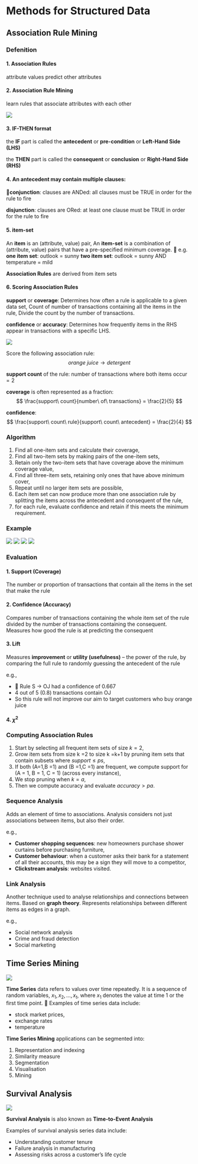 # Methods for Structured Data


## Association Rule Mining

### Defenition

#### 1. Association Rules
attribute values predict other attributes

#### 2. Association Rule Mining
learn rules that associate attributes with each other

![](./images/association_rule.png)

#### 3. IF-THEN format
the **IF** part is called the **antecedent** or **pre-condition** or **Left-Hand Side (LHS)**

the **THEN** part is called the **consequent** or **conclusion** or **Right-Hand Side (RHS)**

#### 4. An antecedent may contain multiple clauses:

􏰀**conjunction**: clauses are ANDed: all clauses must be TRUE in order for the rule to fire

**disjunction**: clauses are ORed: at least one clause must be TRUE in order for the rule to fire

#### 5. item-set
An **item** is an (attribute, value) pair,
An **item-set** is a combination of (attribute, value) pairs that have a pre-specified minimum coverage.
􏰀
e.g.
**one item set**: outlook = sunny
**two item set**: outlook = sunny AND temperature = mild

**Association Rules** are derived from item sets

#### 6. Scoring Association Rules

**support** or **coverage**:
Determines how often a rule is applicable to a given data set,
Count of number of transactions containing all the items in the rule,
Divide the count by the number of transactions.

**confidence** or **accuracy**:
Determines how frequently items in the RHS appear in transactions with a specific LHS.

![](./images/association_example.png)

Score the following association rule:
$$
orange\ juice \rightarrow detergent
$$

**support count** of the rule: number of transactions where both items occur$=2$

**coverage** is often represented as a fraction:
$$
\frac{support\ count}{number\ of\ transactions} = \frac{2}{5}
$$

**confidence**:
$$
\frac{support\ count\ rule}{support\ count\ antecedent} = \frac{2}{4}
$$

### Algorithm

1. Find all one-item sets and calculate their coverage,
2. Find all two-item sets by making pairs of the one-item sets,
3. Retain only the two-item sets that have coverage above the minimum coverage value,
4. Find all three-item sets, retaining only ones that have above minimum cover,
5. Repeat until no larger item sets are possible,
6. Each item set can now produce more than one association rule by splitting the items across the antecedent and consequent of the rule,
7. for each rule, evaluate confidence and retain if this meets the minimum requirement.

### Example

![](./images/association_algorithm1.png)
![](./images/association_algorithm2.png)
![](./images/association_algorithm3.png)
![](./images/association_algorithm4.png)



### Evaluation

#### 1. Support (Coverage)

The number or proportion of transactions that contain all the items in the set that make the rule

#### 2. Confidence (Accuracy)

Compares number of transactions containing the whole item set of the rule divided by the number of transactions containing the consequent. Measures how good the rule is at predicting the consequent

#### 3. Lift

Measures **improvement** or **utility (usefulness)** – the power of the rule, by comparing the full rule to randomly guessing the antecedent of the rule

e.g.,

- 􏰀 Rule S $\rightarrow$ OJ had a confidence of 0.667
- 4 out of 5 (0.8) transactions contain OJ
- So this rule will not improve our aim to target customers who buy orange juice

#### 4. $\chi^2$



### Computing Association Rules

1. Start by selecting all frequent item sets of size $k = 2$,
2. Grow item sets from size k =2 to size k =k+1 by pruning item sets that contain subsets where $support ≤ ps$,
3. If both (A=1,B =1) and (B =1,C =1) are frequent, we compute support for (A = 1, B = 1, C = 1) (across every instance),
4. We stop pruning when $k = a$,
5. Then we compute accuracy and evaluate $accuracy > pa$.



### Sequence Analysis

Adds an element of time to associations. Analysis considers not just associations between items, but also their order.

e.g.,

- **Customer shopping sequences**: new homeowners purchase shower curtains before purchasing furniture,
- **Customer behaviour**: when a customer asks their bank for a statement of all their accounts, this may be a sign they will move to a competitor,
- **Clickstream analysis**: websites visited.

### Link Analysis

Another technique used to analyse relationships and connections between items. Based on **graph theory**. Represents relationships between different items as edges in a graph.

e.g.,

- Social network analysis
- Crime and fraud detection
- Social marketing

## Time Series Mining

![](./images/time_series_mining.png)

**Time Series** data refers to values over time repeatedly. It is a sequence of random variables, $x_1,x_2,…,x_t$, where $x_1$ denotes the value at time 1 or the first time point.
􏰀
Examples of time series data include:

- stock market prices,
- exchange rates
- temperature

**Time Series Mining** applications can be segmented into:

1. Representation and indexing
2. Similarity measure
3. Segmentation
4. Visualisation
5. Mining



## Survival Analysis

![](./images/survival_analysis.png)

**Survival Analysis** is also known as **Time-to-Event Analysis**

Examples of survival analysis series data include:

- Understanding customer tenure
- Failure analysis in manufacturing
- Assessing risks across a customer’s life cycle
